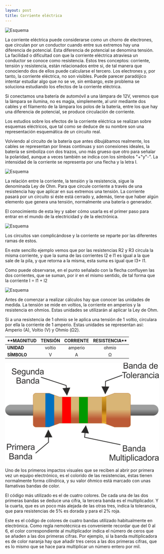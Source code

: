 ```yaml
---
layout: post
title: Corriente eléctrica
---
```


![Esquema](/images/Untitled-Sketch-2_esquemático.png)

La corriente eléctrica puede considerarse como un chorro de electrones, que circulan por un conductor cuando entre sus extremos hay una diferencia de potencial. Esta diferencia de potencial se denomina tensión. La facilidad o dificultad con que la corriente eléctrica atraviesa un conductor se conoce como resistencia. Estos tres conceptos: corriente, tensión y resistencia, están relacionados entre si, de tal manera que conociendo dos de ellos puede calcularse el tercero.
Los electrones y, por tanto, la corriente eléctrica, no son visibles. Puede parecer paradójico intentar estudiar algo que no se ve, sin embargo, este problema se soluciona estudiando los efectos de la corriente eléctrica.

Si conectamos una batería de automóvil a una lámpara de 12V, veremos que la lámpara se ilumina, no es magia, simplemente, al unir mediante dos cables y el filamento de la lámpara los polos de la batería, entre los que hay una diferencia de potencial, se produce circulación de corriente.

Los estudios sobre los efectos de la corriente eléctrica se realizan sobre esquemas eléctricos, que tal como se deduce de su nombre son una representación esquemática de un circuito real.

Volviendo al circuito de la batería que antes dibujábamos realmente, los cables se representan por líneas continuas y son conexiones ideales, la batería se simboliza con dos trazos, uno más grueso que otro para señalar la polaridad, aunque a veces también se indica con los símbolos "+"y"-". La intensidad de la corriente se representa por una flecha y la letra I.
  
![Esquema](/images/Untitled-Sketch-2_esquemático.png)
  
La relación entre la corriente, la tensión y la resistencia, sigue la denominada Ley de Ohm. Para que circule corriente a través de una resistencia hay que aplicar en sus extremos una tensión. La corriente pasará por un circuito si éste está cerrado y, además, tiene que haber algún elemento que genera una tensión, normalmente una batería o generador.

El conocimiento de esta ley y saber cómo usarla es el primer paso para entrar en el mundo de la electricidad y de la electrónica.

![Esquema](/images/Untitled-Sketch-2_1_esquemático.png)

Los circuitos van complicándose y la corriente se reparte por las diferentes ramas de estos.

En este sencillo ejemplo vemos que por las resistencias R2 y R3 circula la misma corriente, y que la suma de las corrientes I2 e I1 es igual a la que sale de la pila, y que retorna a la misma, esta suma es igual que I3+ I1.

Como puede observarse, en el punto señalado con la flecha confluyen las dos corrientes, que se suman, por ir en el mismo sentido, de tal forma que la corriente I = I1 + I2

![Esquema](/images/Untitled-Sketch-2_2_esquemático.png)

Antes de comenzar a realizar cálculos hay que conocer las unidades de medida. La tensión se mide en voltios, la corriente en amperios y la resistencia en ohmios. Estas unidades se utilizarán al aplicar la Ley de Ohm.

Si a una resistencia de 1 ohmio se le aplica una tensión de 1 voltio, circulara por ella la corriente de 1 amperio. Estas unidades se representan así: Amperio (A), Voltio (V) y Ohmio (Ω2).

| **MAGNITUD|TENSIÓN|CORRIENTE|RESISTENCIA**|
| ------------- |:-------------:|:-----:|:-----:|
| **UNIDAD**|voltio|amperio|ohmio|
| **SÍMBOLO**|V|A|Ω|

![Código de colores](/images/resistencia_electrica_1.png)

Uno de los primeros impactos visuales que se reciben al abrir por primera vez un equipo electrónico, es el colorido de las resistencias, éstas tienen normalmente forma cilíndrica, y su valor óhmico está marcado con unas llamativas bandas de color.

El código más utilizado es el de cuatro colores. De cada una de las dos primeras bandas se deduce una cifra, la tercera banda es el multiplicador. Y la cuarta, que es un poco más alejada de las otras tres, indica la tolerancia, que para resistencias de 5% es dorada y para el 2% roja.

Este es el código de colores de cuatro bandas utilizado habitualmente en electrónica. Como regla nemotécnica es conveniente recordar que del 0 al 6, el color correspondiente al multiplicador indica el número de ceros que se añaden a las dos primeras cifras. Por ejemplo, si la banda multiplicadora es de color naranja hay que añadir tres ceros a las dos primeras cifras, que es lo mismo que se hace para multiplicar un número entero por mil.
